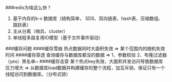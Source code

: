 
###redis为啥这么快？
1. 基于内存的k-v 数据库（结构简单， SDS、双向链表、hash表、压缩数组、跳跃表）
2. 主从分离（哨兵、cluster）
3. 单线程多路复用IO模型（基于文件事件驱动）

###缓存问题
####缓存雪崩
热点数据同时大面积失效 => 某个范围内的随机失效时间
####缓存穿透
查询缓存与数据库都没的数据 => 1、参数校验 2、布隆过滤器（yes）黑名单~
####缓存击穿
某个热点key失效，大面积并发访问导致数据库压力增大 => 从数据库load数据并构建缓存的整个流程，加互斥锁，保证只有一个线程访问到数据库。（分布式锁）